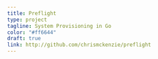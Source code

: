```yaml
---
title: Preflight
type: project
tagline: System Provisioning in Go
color: "#ff6644"
draft: true
link: http://github.com/chrismckenzie/preflight
---
```

